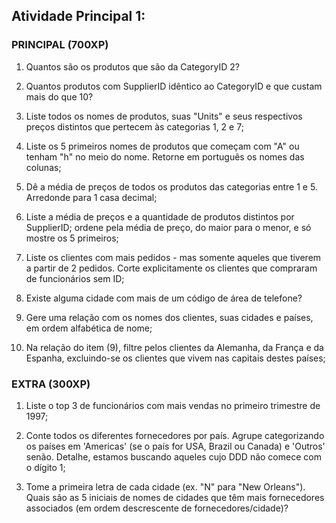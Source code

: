 ## Atividade Principal 1:

### PRINCIPAL (700XP)

1. Quantos são os produtos que são da CategoryID 2?

2. Quantos produtos com SupplierID idêntico ao CategoryID e que custam mais do que 10?

3. Liste todos os nomes de produtos, suas "Units" e seus respectivos preços distintos que pertecem às categorias 1, 2 e 7;

4. Liste os 5 primeiros nomes de produtos que começam com "A" ou tenham "h" no meio do nome. Retorne em português os nomes das colunas;

5. Dê a média de preços de todos os produtos das categorias entre 1 e 5. Arredonde para 1 casa decimal;

6. Liste a média de preços e a quantidade de produtos distintos por SupplierID; ordene pela média de preço, do maior para o menor, e só mostre os 5 primeiros;

7. Liste os clientes com mais pedidos - mas somente aqueles que tiverem a partir de 2 pedidos. Corte explicitamente os clientes que compraram de funcionários sem ID;

8. Existe alguma cidade com mais de um código de área de telefone?

9. Gere uma relação com os nomes dos clientes, suas cidades e países, em ordem alfabética de nome;

10. Na relação do item (9), filtre pelos clientes da Alemanha, da França e da Espanha, excluindo-se os clientes que vivem nas capitais destes países;

### EXTRA (300XP)

1. Liste o top 3 de funcionários com mais vendas no primeiro trimestre de 1997;

2. Conte todos os diferentes fornecedores por país. Agrupe categorizando os países em 'Americas' (se o país for USA, Brazil ou Canada) e 'Outros' senão. Detalhe, estamos buscando aqueles cujo DDD não comece com o dígito 1;

3. Tome a primeira letra de cada cidade (ex. "N" para "New Orleans"). Quais são as 5 iniciais de nomes de cidades que têm mais fornecedores associados (em ordem descrescente de fornecedores/cidade)?
